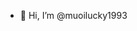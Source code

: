 - 👋 Hi, I’m @muoilucky1993

<!---
muoilucky1993/muoilucky1993 is a ✨ special ✨ repository because its `README.md` (this file) appears on your GitHub profile.
You can click the Preview link to take a look at your changes.
--->
